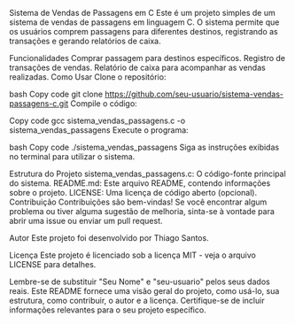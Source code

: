 Sistema de Vendas de Passagens em C
Este é um projeto simples de um sistema de vendas de passagens em linguagem C. O sistema permite que os usuários comprem passagens para diferentes destinos, registrando as transações e gerando relatórios de caixa.

Funcionalidades
Comprar passagem para destinos específicos.
Registro de transações de vendas.
Relatório de caixa para acompanhar as vendas realizadas.
Como Usar
Clone o repositório:

bash
Copy code
git clone https://github.com/seu-usuario/sistema-vendas-passagens-c.git
Compile o código:

Copy code
gcc sistema_vendas_passagens.c -o sistema_vendas_passagens
Execute o programa:

bash
Copy code
./sistema_vendas_passagens
Siga as instruções exibidas no terminal para utilizar o sistema.

Estrutura do Projeto
sistema_vendas_passagens.c: O código-fonte principal do sistema.
README.md: Este arquivo README, contendo informações sobre o projeto.
LICENSE: Uma licença de código aberto (opcional).
Contribuição
Contribuições são bem-vindas! Se você encontrar algum problema ou tiver alguma sugestão de melhoria, sinta-se à vontade para abrir uma issue ou enviar um pull request.

Autor
Este projeto foi desenvolvido por Thiago Santos.

Licença
Este projeto é licenciado sob a licença MIT - veja o arquivo LICENSE para detalhes.

Lembre-se de substituir "Seu Nome" e "seu-usuario" pelos seus dados reais. Este README fornece uma visão geral do projeto, como usá-lo, sua estrutura, como contribuir, o autor e a licença. Certifique-se de incluir informações relevantes para o seu projeto específico.
